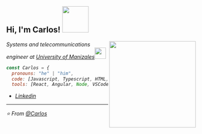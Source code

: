 <h2> Hi, I'm Carlos! <img src="https://media4.giphy.com/media/iDOOSqoC0k3VeT9rd5/giphy.gif" width="70" ></h2>
<img align='right' src="https://media1.giphy.com/media/26n7b7PjSOZJwVCmY/giphy.gif?cid=ecf05e47uzosyjq51dmlfmqyo3301e8wjvvbuftfxgnkn6lk&rid=giphy.gif" width="230">
<p><em>Systems and telecommunications engineer at <a href="http://www.unb.br">University of Manizales</a><img src="https://media.giphy.com/media/fYSnHlufseco8Fh93Z/giphy.gif" width="30"></p>

```javascript
const Carlos = {
  pronouns: "he" | "him",
  code: [Javascript, Typescript, HTML, CSS],
  tools: [React, Angular, Node, VSCode],
```
- [Linkedin](https://www.linkedin.com/in/carlos-garcia-a57824176/)
---

⭐️ From [@Carlos](https://github.com/gtrujilloca)
